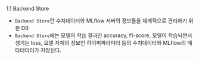 1.1 Backend Store

- `Backend Store`란 수치데이터와 MLflow 서버의 정보들을 체계적으로 관리하기 위한 DB
- `Backend Store`에는 모델의 학습 결과인 accuracy, f1-score, 모델이 학습되면서 생기는 loss, 
    모델 자체의 정보인 하이퍼파라미터 등의 수치데이터와 MLflow의 메타데이터가 저장된다.
